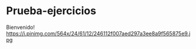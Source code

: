 # Prueba-ejercicios
Bienvenido!
https://i.pinimg.com/564x/24/61/12/246112f007aed297a3ee8a9f565875e9.jpg
